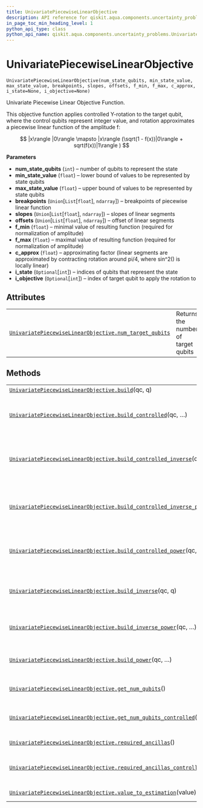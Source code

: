 ```yaml
---
title: UnivariatePiecewiseLinearObjective
description: API reference for qiskit.aqua.components.uncertainty_problems.UnivariatePiecewiseLinearObjective
in_page_toc_min_heading_level: 1
python_api_type: class
python_api_name: qiskit.aqua.components.uncertainty_problems.UnivariatePiecewiseLinearObjective
---
```


# UnivariatePiecewiseLinearObjective

<span id="qiskit.aqua.components.uncertainty_problems.UnivariatePiecewiseLinearObjective" />

`UnivariatePiecewiseLinearObjective(num_state_qubits, min_state_value, max_state_value, breakpoints, slopes, offsets, f_min, f_max, c_approx, i_state=None, i_objective=None)`

Univariate Piecewise Linear Objective Function.

This objective function applies controlled Y-rotation to the target qubit, where the control qubits represent integer value, and rotation approximates a piecewise linear function of the amplitude f:

$$
|x\rangle |0\rangle \mapsto |x\rangle (\sqrt(1 - f(x))|0\rangle + sqrt(f(x))|1\rangle )
$$

**Parameters**

*   **num\_state\_qubits** (`int`) – number of qubits to represent the state
*   **min\_state\_value** (`float`) – lower bound of values to be represented by state qubits
*   **max\_state\_value** (`float`) – upper bound of values to be represented by state qubits
*   **breakpoints** (`Union`\[`List`\[`float`], `ndarray`]) – breakpoints of piecewise linear function
*   **slopes** (`Union`\[`List`\[`float`], `ndarray`]) – slopes of linear segments
*   **offsets** (`Union`\[`List`\[`float`], `ndarray`]) – offset of linear segments
*   **f\_min** (`float`) – minimal value of resulting function (required for normalization of amplitude)
*   **f\_max** (`float`) – maximal value of resulting function (required for normalization of amplitude)
*   **c\_approx** (`float`) – approximating factor (linear segments are approximated by contracting rotation around pi/4, where sin^2() is locally linear)
*   **i\_state** (`Optional`\[`int`]) – indices of qubits that represent the state
*   **i\_objective** (`Optional`\[`int`]) – index of target qubit to apply the rotation to

## Attributes

|                                                                                                                                                                                                                                                               |                                     |
| ------------------------------------------------------------------------------------------------------------------------------------------------------------------------------------------------------------------------------------------------------------- | ----------------------------------- |
| [`UnivariatePiecewiseLinearObjective.num_target_qubits`](qiskit.aqua.components.uncertainty_problems.UnivariatePiecewiseLinearObjective.num_target_qubits "qiskit.aqua.components.uncertainty_problems.UnivariatePiecewiseLinearObjective.num_target_qubits") | Returns the number of target qubits |

## Methods

|                                                                                                                                                                                                                                                                                                             |                                                                       |
| ----------------------------------------------------------------------------------------------------------------------------------------------------------------------------------------------------------------------------------------------------------------------------------------------------------- | --------------------------------------------------------------------- |
| [`UnivariatePiecewiseLinearObjective.build`](qiskit.aqua.components.uncertainty_problems.UnivariatePiecewiseLinearObjective.build "qiskit.aqua.components.uncertainty_problems.UnivariatePiecewiseLinearObjective.build")(qc, q)                                                                            |                                                                       |
| [`UnivariatePiecewiseLinearObjective.build_controlled`](qiskit.aqua.components.uncertainty_problems.UnivariatePiecewiseLinearObjective.build_controlled "qiskit.aqua.components.uncertainty_problems.UnivariatePiecewiseLinearObjective.build_controlled")(qc, …)                                           | Adds corresponding controlled sub-circuit to given circuit            |
| [`UnivariatePiecewiseLinearObjective.build_controlled_inverse`](qiskit.aqua.components.uncertainty_problems.UnivariatePiecewiseLinearObjective.build_controlled_inverse "qiskit.aqua.components.uncertainty_problems.UnivariatePiecewiseLinearObjective.build_controlled_inverse")(qc, …)                   | Adds controlled inverse of corresponding sub-circuit to given circuit |
| [`UnivariatePiecewiseLinearObjective.build_controlled_inverse_power`](qiskit.aqua.components.uncertainty_problems.UnivariatePiecewiseLinearObjective.build_controlled_inverse_power "qiskit.aqua.components.uncertainty_problems.UnivariatePiecewiseLinearObjective.build_controlled_inverse_power")(qc, …) | Adds controlled, inverse, power of corresponding circuit.             |
| [`UnivariatePiecewiseLinearObjective.build_controlled_power`](qiskit.aqua.components.uncertainty_problems.UnivariatePiecewiseLinearObjective.build_controlled_power "qiskit.aqua.components.uncertainty_problems.UnivariatePiecewiseLinearObjective.build_controlled_power")(qc, …)                         | Adds controlled power of corresponding circuit.                       |
| [`UnivariatePiecewiseLinearObjective.build_inverse`](qiskit.aqua.components.uncertainty_problems.UnivariatePiecewiseLinearObjective.build_inverse "qiskit.aqua.components.uncertainty_problems.UnivariatePiecewiseLinearObjective.build_inverse")(qc, q)                                                    | Adds inverse of corresponding sub-circuit to given circuit            |
| [`UnivariatePiecewiseLinearObjective.build_inverse_power`](qiskit.aqua.components.uncertainty_problems.UnivariatePiecewiseLinearObjective.build_inverse_power "qiskit.aqua.components.uncertainty_problems.UnivariatePiecewiseLinearObjective.build_inverse_power")(qc, …)                                  | Adds inverse power of corresponding circuit.                          |
| [`UnivariatePiecewiseLinearObjective.build_power`](qiskit.aqua.components.uncertainty_problems.UnivariatePiecewiseLinearObjective.build_power "qiskit.aqua.components.uncertainty_problems.UnivariatePiecewiseLinearObjective.build_power")(qc, …)                                                          | Adds power of corresponding circuit.                                  |
| [`UnivariatePiecewiseLinearObjective.get_num_qubits`](qiskit.aqua.components.uncertainty_problems.UnivariatePiecewiseLinearObjective.get_num_qubits "qiskit.aqua.components.uncertainty_problems.UnivariatePiecewiseLinearObjective.get_num_qubits")()                                                      | returns number of qubits                                              |
| [`UnivariatePiecewiseLinearObjective.get_num_qubits_controlled`](qiskit.aqua.components.uncertainty_problems.UnivariatePiecewiseLinearObjective.get_num_qubits_controlled "qiskit.aqua.components.uncertainty_problems.UnivariatePiecewiseLinearObjective.get_num_qubits_controlled")()                     | returns number of qubits controlled                                   |
| [`UnivariatePiecewiseLinearObjective.required_ancillas`](qiskit.aqua.components.uncertainty_problems.UnivariatePiecewiseLinearObjective.required_ancillas "qiskit.aqua.components.uncertainty_problems.UnivariatePiecewiseLinearObjective.required_ancillas")()                                             | requires ancillas                                                     |
| [`UnivariatePiecewiseLinearObjective.required_ancillas_controlled`](qiskit.aqua.components.uncertainty_problems.UnivariatePiecewiseLinearObjective.required_ancillas_controlled "qiskit.aqua.components.uncertainty_problems.UnivariatePiecewiseLinearObjective.required_ancillas_controlled")()            | returns required ancillas controlled                                  |
| [`UnivariatePiecewiseLinearObjective.value_to_estimation`](qiskit.aqua.components.uncertainty_problems.UnivariatePiecewiseLinearObjective.value_to_estimation "qiskit.aqua.components.uncertainty_problems.UnivariatePiecewiseLinearObjective.value_to_estimation")(value)                                  | value to estimation                                                   |

